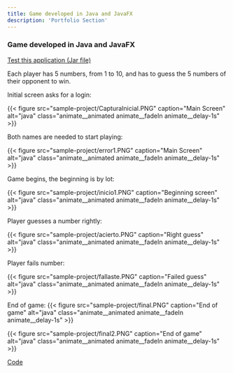 ```yaml
---
title: Game developed in Java and JavaFX
description: 'Portfolio Section'
---
```


### Game developed in Java and JavaFX

[Test this application (Jar file)](/PedroManuelCuboMedina.jar)

Each player has 5 numbers, from 1 to 10, and has to guess the 5 numbers of their opponent to win.

Initial screen asks for a login:

{{< figure src="sample-project/CapturaInicial.PNG" caption="Main Screen" alt="java" class="animate__animated animate__fadeIn animate__delay-1s" >}}

Both names are needed to start playing:

{{< figure src="sample-project/error1.PNG" caption="Main Screen" alt="java" class="animate__animated animate__fadeIn animate__delay-1s" >}}

Game begins, the beginning is by lot:

{{< figure src="sample-project/inicio1.PNG" caption="Beginning screen" alt="java" class="animate__animated animate__fadeIn animate__delay-1s" >}}

Player guesses a number rightly:

{{< figure src="sample-project/acierto.PNG" caption="Right guess" alt="java" class="animate__animated animate__fadeIn animate__delay-1s" >}}

Player fails number:

{{< figure src="sample-project/fallaste.PNG" caption="Failed guess" alt="java" class="animate__animated animate__fadeIn animate__delay-1s"  >}}

End of game:
{{< figure src="sample-project/final.PNG" caption="End of game" alt="java" class="animate__animated animate__fadeIn animate__delay-1s" >}}

{{< figure src="sample-project/final2.PNG" caption="End of game" alt="java" class="animate__animated animate__fadeIn animate__delay-1s" >}}


[Code](https://www.dropbox.com/s/pp0um7x9sirshnu/PortfolioJava-master.zip?dl=0)

